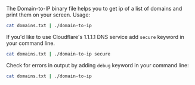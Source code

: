 The Domain-to-IP binary file helps you to get ip of a list of domains and print them on your screen.
Usage:

```bash
cat domains.txt | ./domain-to-ip
```

If you'd like to use Cloudflare's 1.1.1.1 DNS service add `secure` keyword in your command line.

```bash
cat domains.txt | ./domain-to-ip secure
```

Check for errors in output by adding `debug` keyword in your command line:

```bash
cat domains.txt | ./domain-to-ip
```
